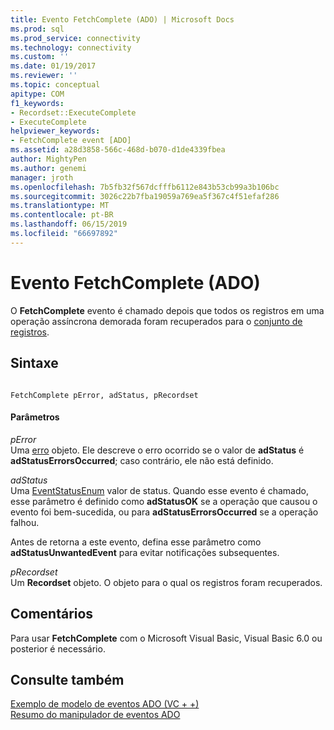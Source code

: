 ```yaml
---
title: Evento FetchComplete (ADO) | Microsoft Docs
ms.prod: sql
ms.prod_service: connectivity
ms.technology: connectivity
ms.custom: ''
ms.date: 01/19/2017
ms.reviewer: ''
ms.topic: conceptual
apitype: COM
f1_keywords:
- Recordset::ExecuteComplete
- ExecuteComplete
helpviewer_keywords:
- FetchComplete event [ADO]
ms.assetid: a28d3858-566c-468d-b070-d1de4339fbea
author: MightyPen
ms.author: genemi
manager: jroth
ms.openlocfilehash: 7b5fb32f567dcfffb6112e843b53cb99a3b106bc
ms.sourcegitcommit: 3026c22b7fba19059a769ea5f367c4f51efaf286
ms.translationtype: MT
ms.contentlocale: pt-BR
ms.lasthandoff: 06/15/2019
ms.locfileid: "66697892"
---
```

# <a name="fetchcomplete-event-ado"></a>Evento FetchComplete (ADO)
O **FetchComplete** evento é chamado depois que todos os registros em uma operação assíncrona demorada foram recuperados para o [conjunto de registros](../../../ado/reference/ado-api/recordset-object-ado.md).  
  
## <a name="syntax"></a>Sintaxe  
  
```  
  
FetchComplete pError, adStatus, pRecordset  
```  
  
#### <a name="parameters"></a>Parâmetros  
 *pError*  
 Uma [erro](../../../ado/reference/ado-api/error-object.md) objeto. Ele descreve o erro ocorrido se o valor de **adStatus** é **adStatusErrorsOccurred**; caso contrário, ele não está definido.  
  
 *adStatus*  
 Uma [EventStatusEnum](../../../ado/reference/ado-api/eventstatusenum.md) valor de status. Quando esse evento é chamado, esse parâmetro é definido como **adStatusOK** se a operação que causou o evento foi bem-sucedida, ou para **adStatusErrorsOccurred** se a operação falhou.  
  
 Antes de retorna a este evento, defina esse parâmetro como **adStatusUnwantedEvent** para evitar notificações subsequentes.  
  
 *pRecordset*  
 Um **Recordset** objeto. O objeto para o qual os registros foram recuperados.  
  
## <a name="remarks"></a>Comentários  
 Para usar **FetchComplete** com o Microsoft Visual Basic, Visual Basic 6.0 ou posterior é necessário.  
  
## <a name="see-also"></a>Consulte também  
 [Exemplo de modelo de eventos ADO (VC + +)](../../../ado/reference/ado-api/ado-events-model-example-vc.md)   
 [Resumo do manipulador de eventos ADO](../../../ado/guide/data/ado-event-handler-summary.md)
